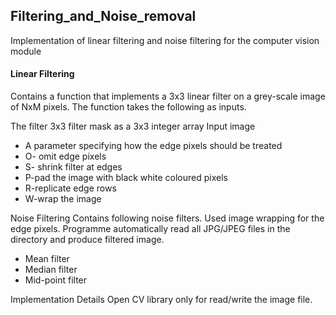 ## Filtering_and_Noise_removal
Implementation of linear filtering and noise filtering for the computer vision module

#### Linear Filtering
Contains a function that implements a 3x3 linear filter on a grey-scale image of NxM pixels. The function takes the following as inputs.

The filter 3x3 filter mask as a 3x3 integer array
Input image
* A parameter specifying how the edge pixels should be treated
* O- omit edge pixels
* S- shrink filter at edges
* P-pad the image with black white coloured pixels
* R-replicate edge rows
* W-wrap the image

Noise Filtering
Contains following noise filters. Used image wrapping for the edge pixels. Programme automatically read all JPG/JPEG files in the directory and produce filtered image.

* Mean filter
* Median filter
* Mid-point filter

Implementation Details
Open CV library only for read/write the image file.
